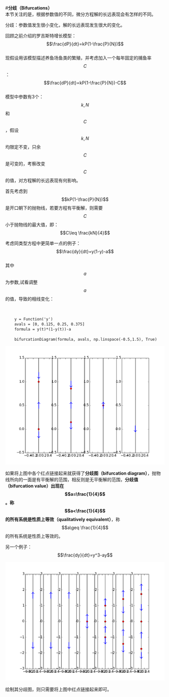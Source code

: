 #**分歧（Bifurcations）**  
本节关注的是，根据参数值的不同，微分方程解的长远表现会有怎样的不同。  

分歧：参数值发生很小变化，解的长远表现发生很大的变化。

回顾之前介绍的罗吉斯特增长模型：
$$\frac{dP}{dt}=kP(1-\frac{P}{N})$$    
现假设用该模型描述养鱼场鱼类的繁殖，并考虑加入一个每年固定的捕鱼率$$C$$：
$$\frac{dP}{dt}=kP(1-\frac{P}{N})-C$$    
模型中参数有3个：$$k,N$$和$$C$$，假设$$k,N$$均限定不变，只余$$C$$是可变的，考察改变$$C$$的值，对方程解的长远表现有何影响。  

首先考虑到$$kP(1-\frac{P}{N})$$是开口朝下的抛物线，若要方程有平衡解，则需要$$C$$小于抛物线的最大值，即：  
$$C\leq \frac{kN}{4}$$  

考虑同类型方程中更简单一点的例子：  
$$\frac{dy}{dt}=y(1-y)-a$$  
其中$$a$$为参数,试看调整$$a$$的值，导致的相线变化： 

```
    
    
    y = Function('y')
    avals = [0, 0.125, 0.25, 0.375]
    formula = y(t)*(1-y(t))-a
    
    bifurcationDiagram(formula, avals, np.linspace(-0.5,1.5), True)
```
![08-01phaseLines](images/08-01phaseLines.png)

如果将上图中各个红点链接起来就获得了**分歧图（bifurcation diagram）**，抛物线所向的一面是有平衡解的范围，相反则是无平衡解的范围，**分歧值（bifurcation value）**出现在$$a=\frac{1}{4}$$。称$$a<\frac{1}{4}$$的所有系统是**性质上等效（qualitatively equivalent）**，称$$a\geq \frac{1}{4}$$的所有系统是性质上等效的。

另一个例子：
$$\frac{dy}{dt}=y^3-ay$$  

![08-02bifurcationDiagram.png](images/08-02bifurcationDiagram.png)

绘制其分歧图，则只需要将上图中红点链接起来即可。







